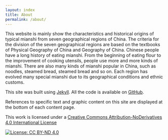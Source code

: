 ```yaml
---
layout: index
title: About
permalink: /about/
---
```


This website is mainly show the characteristics and historical origins of typical mianshi from seven geographical regions of China. The criteria for the division of the seven geographical regions are based on the textbooks of Physical Geography of China and Geography of China. Chinese people have a long history of eating mianshi. From the beginning of eating flour to the improvement of cooking utensils, people use more and more kinds of mianshi. There are also many kinds of mianshi popular in China, such as noodles, steamed bread, steamed bread and so on. Each region has evolved many special mianshi due to its geographical conditions and ethnic customs.

This site was built using [Jekyll](https://github.com/jekyll). All the code is available on [GitHub](https://github.com/jl-xie-kcl/culturalweb_groupwork). 

References to specific text and graphic content on this site are displayed at the bottom of each content page.

This work is licensed under a
[Creative Commons Attribution-NoDerivatives 4.0 International License](https://creativecommons.org/licenses/by-nd/4.0/)

[![License: CC BY-ND 4.0](https://img.shields.io/badge/License-CC_BY--ND_4.0-lightgrey.svg)](https://creativecommons.org/licenses/by-nd/4.0/)



